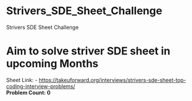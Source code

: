 # Strivers_SDE_Sheet_Challenge
Strivers SDE Sheet Challenge
# Aim to solve striver SDE sheet in upcoming Months
Sheet Link: - https://takeuforward.org/interviews/strivers-sde-sheet-top-coding-interview-problems/<br>
<b>Problem Count: 0</b>
